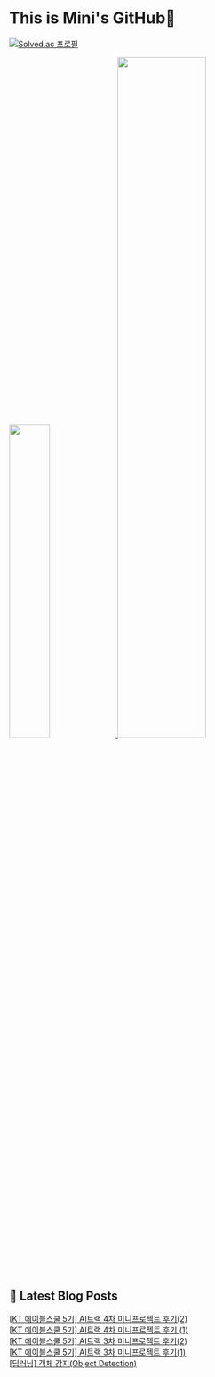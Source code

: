 # This is Mini's GitHub👋

[![Solved.ac 프로필](http://mazassumnida.wtf/api/v2/generate_badge?boj=nalala8200)](https://solved.ac/nalala8200)

 <a href="https://github.com/anuraghazra/github-readme-stats">
     <img src="https://github-readme-stats.vercel.app/api/top-langs/?username=mini0-0&layout=donut&show_icons=true&theme=material-palenight&hide_border=true&bg_color=20232a&icon_color=58A6FF&text_color=fff&title_color=58A6FF&count_private=true&exclude_repo=Face-Transfer-Application" width=38% />
 </a>    
 
 <a href="https://github.com/anuraghazra/github-readme-stats">
   <img src="https://github-readme-stats.vercel.app/api?username=mini0-0&show_icons=true&theme=material-palenight&hide_border=true&bg_color=20232a&icon_color=58A6FF&text_color=fff&title_color=58A6FF&count_private=true" width=56% />
 </a>


## 📕 Latest Blog Posts

<a href=https://rose-brown.tistory.com/53>[KT 에이블스쿨 5기] AI트랙 4차 미니프로젝트 후기(2)</a></br><a href=https://rose-brown.tistory.com/52>[KT 에이블스쿨 5기] AI트랙 4차 미니프로젝트 후기 (1)</a></br><a href=https://rose-brown.tistory.com/51>[KT 에이블스쿨 5기] AI트랙 3차 미니프로젝트 후기(2)</a></br><a href=https://rose-brown.tistory.com/50>[KT 에이블스쿨 5기] AI트랙 3차 미니프로젝트 후기(1)</a></br><a href=https://rose-brown.tistory.com/49>[딥러닝] 객체 감지(Object Detection)</a></br>